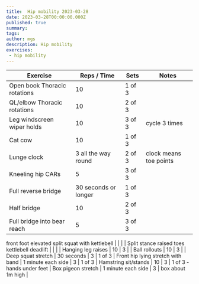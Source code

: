 ```yaml
---
title:  Hip mobility 2023-03-28
date: 2023-03-28T00:00:00.000Z
published: true
summary: 
tags:
author: mgs
description: Hip mobility
exercises: 
 - hip mobility
---
```

Exercise|Reps / Time|Sets|Notes
--|--|--|--|
Open book Thoracic rotations|  10| 1 of 3 |  |  
QL/elbow Thoracic rotations|10  | 2 of 3 |  |  
 Leg windscreen wiper holds |10  | 3 of 3 |  cycle 3 times|  
 Cat cow | 10 | 1 of 3 |  |  
Lunge clock| 3 all the way round | 2 of 3 |  clock means toe points| 
 Kneeling hip CARs| 5 | 3 of 3 |  |  
| Full reverse bridge | 30 seconds or longer | 1 of 3| |
| Half bridge | 10 | 2 of 3| |
| Full bridge into bear reach | 5 | 3 of 3| |

 front foot elevated split squat with kettlebell |  |  |  |
 Split stance raised toes kettlebell deadlift |  |  |  |
 Hanging leg raises | 10 | 3 | |
Ball rollouts | 10 | 3 | |
Deep squat stretch | 30 seconds | 3 | 1 of 3  |
 Front hip lying stretch with band | 1 minute each side | 3 | 1 of 3 |
  Hamstring sit/stands | 10 | 3 | 1 of 3 - hands under feet  |
 Box pigeon stretch | 1 minute each side | 3 | box about 1m high |  
